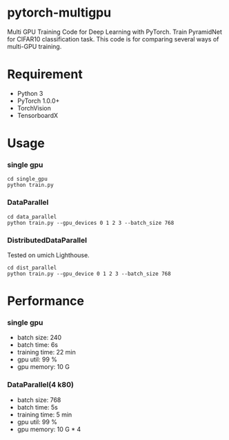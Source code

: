 # pytorch-multigpu
Multi GPU Training Code for Deep Learning with PyTorch. Train PyramidNet for CIFAR10 classification task. This code is for comparing several ways of multi-GPU training.

# Requirement
- Python 3
- PyTorch 1.0.0+
- TorchVision
- TensorboardX

# Usage
### single gpu
```
cd single_gpu
python train.py 
```

### DataParallel
```
cd data_parallel
python train.py --gpu_devices 0 1 2 3 --batch_size 768
```

### DistributedDataParallel
Tested on umich Lighthouse.
```
cd dist_parallel
python train.py --gpu_device 0 1 2 3 --batch_size 768
```

# Performance
### single gpu
- batch size: 240
- batch time: 6s
- training time: 22 min 
- gpu util: 99 %
- gpu memory: 10 G

### DataParallel(4 k80)
- batch size: 768
- batch time: 5s
- training time: 5 min 
- gpu util: 99 %
- gpu memory: 10 G * 4
